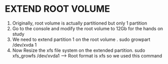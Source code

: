 # EXTEND ROOT VOLUME

1. Originally, root volume is actually partitioned but only 1 partition
2. Go to the console and modify the root volume to 12Gb for the hands on study
3. We need to extend partition 1 on the root volume .
   sudo growpart /dev/xvda 1
4. Now Resize the xfs file system on the extended partition.
   sudo xfs_growfs /dev/xvda1 --> Root format is xfs so we used this command
